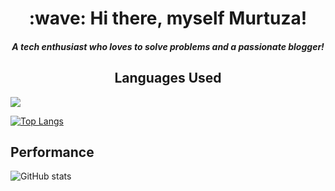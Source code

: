 <h1 align='center'> :wave: Hi there, myself Murtuza!</h1>
<h4 align='center'><i>A tech enthusiast who loves to solve problems and a passionate blogger!</i></h4>


<h2 align='center'>Languages Used</h2>

<a href="https://github.com/murtuzaalisurti">
  <img align="center" src="https://github-readme-stats.vercel.app/api/top-langs/?username=murtuzaalisurti&theme=dark&layout=compact" />
</a>

[![Top Langs](https://github-readme-stats.vercel.app/api/top-langs/?username=murtuzaalisurti&theme=dark&layout=compact)](https://github.com/murtuzaalisurti)


## Performance

![GitHub stats](https://github-readme-stats.vercel.app/api?username=murtuzaalisurti&theme=dark&show_icons=true)  



